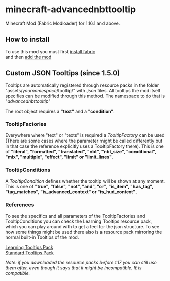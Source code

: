 ﻿# minecraft-advancednbttooltip
Minecraft Mod (Fabric Modloader) for 1.16.1 and above.

## How to install
To use this mod you must first [install fabric](https://fabricmc.net/wiki/install)<br>
and then [add the mod](https://fabricmc.net/wiki/tutorial:adding_mods)

## Custom JSON Tooltips (since 1.5.0)</h1>

Tooltips are automatically registered through resource packs in the folder "assets/<i>yournamespace</i>/tooltip/" with *.json* files. All tooltips the mod itself specifies can be modified through this method. The namespace to do that is "<i>advancednbttooltip</i>"

The root object requires a <b>"text"</b> and a <b>"condition"</b>.<br>
### TooltipFactories
Everywhere where "text" or "texts" is required a *TooltipFactory* can be used (There are some cases where the parameter might be called differently but in that case the reference explicitly uses a TooltipFactory there). This is one of <b>"literal", "formatted", "translated", "nbt", "nbt_size", "conditional", "mix", "multiple", "effect", "limit" or "limit_lines"</b>.<br>
### TooltipConditions
A *TooltipCondition* defines whether the tooltip will be shown at any moment. This is one of <b>"true", "false", "not", "and", "or", "is_item", "has_tag", "tag_matches", "is_advanced_context" or "is_hud_context"</b>.<br> 

### References

To see the specifics and all parameters of the TooltipFactories and TooltipConditions you can check the Learning Tooltips resource pack, which you can play around with to get a feel for the json structure. To see how some things might be used there also is a resource pack mirroring the normal built-in Tooltips of the mod.<br>

[Learning Tooltips Pack](https://www.dropbox.com/s/jrmgt9birmzrppe/Learning-Tooltips.zip?dl=1 "Learning Tooltips Pack (Dropbox)")<br>
[Standard Tooltips Pack](https://www.dropbox.com/s/hrfne60k77bpjh7/Standard-Tooltips.zip?dl=1 "Standard Tooltips Pack (Dropbox)")

*Note: if you downloaded the resource packs before 1.17 you can still use them after, even though it says that it might be incompatible. It is compatible.*

